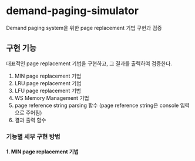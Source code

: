 # demand-paging-simulator
Demand paging system을 위한 page replacement 기법 구현과 검증

## 구현 기능
대표적인 page replacement 기법을 구현하고, 그 결과를 출력하여 검증한다.

1. MIN page replacement 기법
2. LRU page replacement 기법
3. LFU page replacement 기법
4. WS Memory Management 기법
5. page reference string parsing 함수 (page reference string은 console 입력으로 주어짐)
6. 결과 출력 함수

### 기능별 세부 구현 방법
#### 1. MIN page replacement 기법
